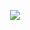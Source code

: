 <p align="center">
<img src="https://capsule-render.vercel.app/api?type=waving&color=timeGradient&height=300&&section=header&text=HI%20THERE!&fontSize=90&fontAlign=50&fontAlignY=30&desc=I%20am%20Error_666!&descAlign=50&descSize=30&descAlignY=60&animation=twinkling" />
</p>
